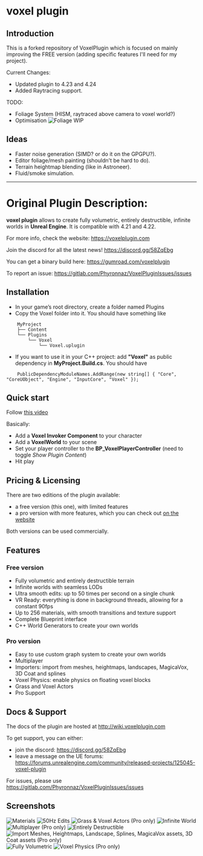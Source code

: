 # voxel plugin

## Introduction
This is a forked repository of VoxelPlugin which is focused on mainly improving the FREE version (adding specific features I'll need for my project).

Current Changes:
* Updated plugin to 4.23 and 4.24
* Added Raytracing support.

TODO:
* Foliage System (HISM, raytraced above camera to voxel world?)
* Optimisation
![Foliage WIP](https://media.discordapp.net/attachments/563601152885653533/645203402787127321/unknown.png)

## Ideas
* Faster noise generation (SIMD? or do it on the GPGPU?).
* Editor foliage/mesh painting (shouldn't be hard to do).
* Terrain heightmap blending (like in Astroneer).
* Fluid/smoke simulation.



-----------
# Original Plugin Description:

**voxel plugin** allows to create fully volumetric, entirely destructible, infinite worlds in **Unreal Engine**.
It is compatible with 4.21 and 4.22.

For more info, check the website: https://voxelplugin.com

Join the discord for all the latest news! https://discord.gg/58ZqEbg

You can get a binary build here: https://gumroad.com/voxelplugin

To report an issue: https://gitlab.com/Phyronnaz/VoxelPluginIssues/issues

## Installation
* In your game’s root directory, create a folder named Plugins
* Copy the Voxel folder into it. You should have something like
```
    MyProject
    ├── Content
    └── Plugins
        └── Voxel
            └── Voxel.uplugin
```
* If you want to use it in your C++ project: add **"Voxel"** as public dependency in **MyProject.Build.cs**. You should have
```
    PublicDependencyModuleNames.AddRange(new string[] { "Core", "CoreUObject", "Engine", "InputCore", "Voxel" });
```
## Quick start
Follow [this video](https://www.youtube.com/watch?v=EpXu9kqFoSM)

Basically:
* Add a **Voxel Invoker Component** to your character
* Add a **VoxelWorld** to your scene
* Set your player controller to the **BP_VoxelPlayerController** (need to toggle *Show Plugin Content*)
* Hit play

## Pricing & Licensing

There are two editions of the plugin available:

* a free version (this one), with limited features
* a pro version with more features, which you can check out [on the website](https://voxelplugin.com)

Both versions can be used commercially.

## Features

### Free version
* Fully volumetric and entirely destructible terrain
* Infinite worlds with seamless LODs
* Ultra smooth edits: up to 50 times per second on a single chunk
* VR Ready: everything is done in background threads, allowing for a constant 90fps
* Up to 256 materials, with smooth transitions and texture support
* Complete Blueprint interface
* C++ World Generators to create your own worlds

### Pro version
* Easy to use custom graph system to create your own worlds
* Multiplayer
* Importers: import from meshes, heightmaps, landscapes, MagicaVox, 3D Coat and splines
* Voxel Physics: enable physics on floating voxel blocks
* Grass and Voxel Actors
* Pro Support

## Docs & Support
The docs of the plugin are hosted at http://wiki.voxelplugin.com

To get support, you can either:
* join the discord: https://discord.gg/58ZqEbg
* leave a message on the UE forums: https://forums.unrealengine.com/community/released-projects/125045-voxel-plugin

For issues, please use https://gitlab.com/Phyronnaz/VoxelPluginIssues/issues

## Screenshots
![Materials](https://i.imgur.com/du0V5i6.png)
![50Hz Edits](https://i.imgur.com/4ouIrX9.png)
![Grass & Voxel Actors (Pro only)](https://i.imgur.com/0Ic3o6h.png)
![Infinite World](https://i.imgur.com/hvfXNob.png)
![Multiplayer (Pro only)](https://i.imgur.com/wEMPfYm.png)
![Entirely Destructible](https://i.imgur.com/v3zjXQj.png)
![Import Meshes, Heightmaps, Landscape, Splines, MagicaVox assets, 3D Coat assets (Pro only)](https://i.imgur.com/YiX8afI.png)
![Fully Volumetric](https://i.imgur.com/9tH7yVv.png)
![Voxel Physics (Pro only)](https://i.imgur.com/c6Zc4oD.png)
